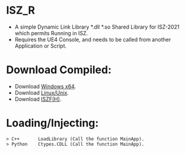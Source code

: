 # ISZ_R
- A simple Dynamic Link Library *.dll *.so Shared Library for ISZ-2021 which permits Running in ISZ.
- Requires the UE4 Console, and needs to be called from another Application or Script.

# Download Compiled:
- Download [Windows x64]().
- Download [Linux/Unix]().
- Download [ISZF(H)](https://github.com/ISZ-Hacker-Organization/ISZF/raw/main/py_compiled/iszf.exe).

# Loading/Injecting:
```
> C++       LoadLibrary (Call the function MainApp).
> Python    Ctypes.CDLL (Call the function MainApp).
```
